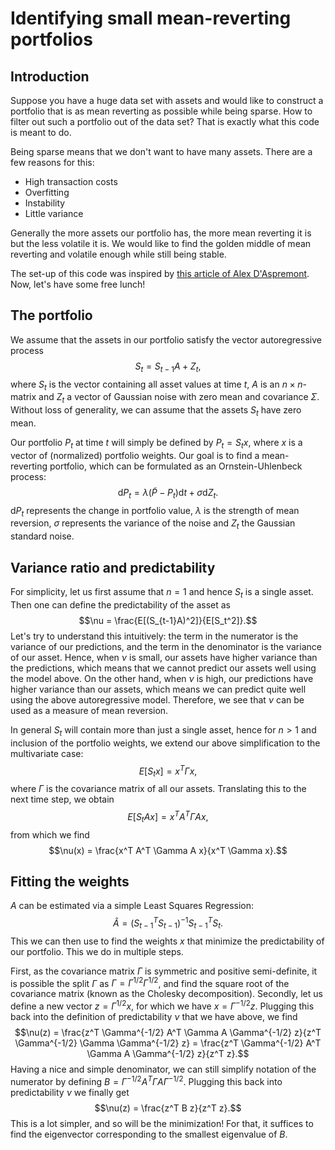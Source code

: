 # Identifying small mean-reverting portfolios

## Introduction
Suppose you have a huge data set with assets and would like to construct a portfolio that is as mean reverting as 
possible while being sparse. How to filter out such a portfolio out of the data set? That is exactly what this code is 
meant to do.

Being sparse means that we don't want to have many assets. There are a few reasons for this:
* High transaction costs
* Overfitting
* Instability
* Little variance

Generally the more assets our portfolio has, the more mean reverting it is but the less volatile it is. We would like to 
find the golden middle of mean reverting and volatile enough while still being stable.

The set-up of this code was inspired by [this article of Alex D'Aspremont](https://arxiv.org/pdf/0708.3048.pdf). Now,
let's have some free lunch!

## The portfolio
We assume that the assets in our portfolio satisfy the vector autoregressive process $$S_t = S_{t-1}A + Z_t,$$ where $S_t$
is the vector containing all asset values at time $t$, $A$ is an $n \times n$-matrix and $Z_t$ a vector of Gaussian noise
with zero mean and covariance $\Sigma$. Without loss of generality, we can assume that the assets $S_t$ have zero mean.

Our portfolio $P_t$ at time $t$ will simply be defined by $P_t = S_t x$, where $x$ is a vector of (normalized) portfolio 
weights. Our goal is to find a mean-reverting portfolio, which can be formulated as an Ornstein-Uhlenbeck process: $$\text{d}P_t
= \lambda (\tilde{P} - P_t) \text{d}t + \sigma \text{d}Z_t.$$ $\text{d}P_t$ represents the change in portfolio value, $\lambda$
is the strength of mean reversion, $\sigma$ represents the variance of the noise and $Z_t$ the Gaussian standard noise.

## Variance ratio and predictability

For simplicity, let us first assume that $n=1$ and hence $S_t$ is a single asset. Then one can define the predictability
of the asset as $$\nu = \frac{E[(S_{t-1}A)^2]}{E[S_t^2]}.$$ Let's try to understand this intuitively: the term in the 
numerator is the variance of our predictions, and the term in the denominator is the variance of our asset. Hence, when 
$\nu$ is small, our assets have higher variance than the predictions, which means that we cannot predict our assets well
using the model above. On the other hand, when $\nu$ is high, our predictions have higher variance than our assets, which
means we can predict quite well using the above autoregressive model. Therefore, we see that $\nu$ can be used as a measure
of mean reversion.

In general $S_t$ will contain more than just a single asset, hence for $n>1$ and inclusion of the portfolio weights, we extend our above simplification to the 
multivariate case: $$E[S_t x] = x^T \Gamma x,$$ where $\Gamma$ is the covariance matrix of all our assets. Translating
this to the next time step, we obtain $$E[S_t A x] = x^T A^T \Gamma A x,$$ from which we find $$\nu(x) = 
\frac{x^T A^T \Gamma A x}{x^T \Gamma x}.$$

## Fitting the weights
$A$ can be estimated via a simple Least Squares Regression: $$\hat{A} = (S_{t-1}^T S_{t-1})^{-1} S_{t-1}^T S_t.$$ This 
we can then use to find the weights $x$ that minimize the predictability of our portfolio. This we do in multiple steps.

First, as the covariance matrix $\Gamma$ is symmetric and positive semi-definite, it is possible the split $\Gamma$ as 
$\Gamma = \Gamma^{1/2} \Gamma^{1/2}$, and find the square root of the covariance matrix (known as the Cholesky decomposition). Secondly,
let us define a new vector $z = \Gamma^{1/2} x$, for which we have $x = \Gamma^{-1/2} z$. Plugging this back into the 
definition of predictability $\nu$ that we have above, we find $$\nu(z) = 
\frac{z^T \Gamma^{-1/2} A^T \Gamma A \Gamma^{-1/2} z}{z^T \Gamma^{-1/2} \Gamma \Gamma^{-1/2} z} = \frac{z^T \Gamma^{-1/2} A^T \Gamma A \Gamma^{-1/2} z}{z^T z}.$$ 
Having a nice and simple denominator, we can still simplify notation of the numerator by defining $B = 
\Gamma^{-1/2} A^T \Gamma A \Gamma^{-1/2}$. Plugging this back into predictability $\nu$ we finally get $$\nu(z) = 
\frac{z^T B z}{z^T z}.$$ This is a lot simpler, and so will be the minimization! For that, it suffices to find the 
eigenvector corresponding to the smallest eigenvalue of $B$. 